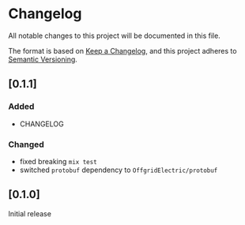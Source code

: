 # Changelog

All notable changes to this project will be documented in this file.

The format is based on [Keep a Changelog](https://keepachangelog.com/en/1.0.0/),
and this project adheres to [Semantic Versioning](https://semver.org/spec/v2.0.0.html).


## [0.1.1]

### Added
- CHANGELOG

### Changed

- fixed breaking `mix test`
- switched `protobuf` dependency to `OffgridElectric/protobuf`

## [0.1.0]

Initial release

